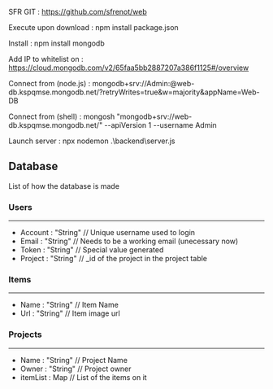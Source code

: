 SFR GIT :
https://github.com/sfrenot/web

Execute upon download :
npm install package.json

Install :
npm install mongodb

Add IP to whitelist on :
https://cloud.mongodb.com/v2/65faa5bb2887207a386f1125#/overview

Connect from (node.js) :
mongodb+srv://Admin:<password>@web-db.kspqmse.mongodb.net/?retryWrites=true&w=majority&appName=Web-DB

Connect from (shell) :
mongosh "mongodb+srv://web-db.kspqmse.mongodb.net/" --apiVersion 1 --username Admin

Launch server :
npx nodemon .\backend\server.js


## Database

List of how the database is made

### Users
---

* Account : "String"    // Unique username used to login 
* Email : "String"      // Needs to be a working email (unecessary now)
* Token : "String"      // Special value generated 
* Project : "String"    // _id of the project in the project table 

### Items
---

* Name : "String"       // Item Name
* Url : "String"        // Item image url

### Projects
---

* Name : "String"       // Project Name
* Owner : "String"      // Project owner
* itemList : Map        // List of the items on it

